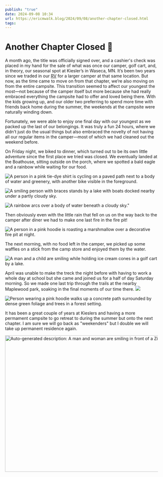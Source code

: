 ```yaml
---
publish: "true"
date: 2024-09-08 10:34
url: https://ericmwalk.blog/2024/09/08/another-chapter-closed.html
tags: 
---
```


# Another Chapter Closed 📕

A month ago, the title was officially signed over, and a cashier's check was placed in my hand for the sale of what was once our camper, golf cart, and, in theory, our seasonal spot at Kiesler’s in Waseca, MN. It’s been two years since we traded in our [RV](https://ericmwalk.blog/2022/09/28/goodbye-rv.html) for a larger camper at that same location. But now, as the time came to move on from that chapter, we’re also moving on from the entire campsite. This transition seemed to affect our youngest the most—not because of the camper itself but more because she had really embraced everything the campsite had to offer and loved being there. With the kids growing up, and our older two preferring to spend more time with friends back home during the summer, the weekends at the campsite were naturally winding down.

Fortunately, we were able to enjoy one final day with our youngest as we packed up the last of our belongings. It was truly a fun 24 hours, where we didn’t just do the usual things but also embraced the novelty of not having all our regular items in the camper—most of which we had cleaned out the weekend before.

On Friday night, we biked to dinner, which turned out to be its own little adventure since the first place we tried was closed. We eventually landed at the Boathouse, sitting outside on the porch, where we spotted a bald eagle and a rainbow while waiting for our food.

![A person in a pink tie-dye shirt is cycling on a paved path next to a body of water and greenery, with another bike visible in the foreground.](https://ericmwalk.blog/uploads/2024/img-1832.jpeg)


![A smiling person with braces stands by a lake with boats docked nearby under a partly cloudy sky.](https://ericmwalk.blog/uploads/2024/img-1837.jpeg)

![A rainbow arcs over a body of water beneath a cloudy sky."](https://ericmwalk.blog/uploads/2024/img-1840.jpeg)

Then obviously even with the little rain that fell on us on the way back to the camper after diner we had to make one last fire in the fire pit!

![A person in a pink hoodie is roasting a marshmallow over a decorative fire pit at night.](https://ericmwalk.blog/uploads/2024/img-1856.jpeg)



The next morning, with no food left in the camper, we picked up some waffles on a stick from the camp store and enjoyed them by the water. 

![A man and a child are smiling while holding ice cream cones in a golf cart by a lake.](https://ericmwalk.blog/uploads/2024/img-1858.jpeg)

April was unable to make the treck the night before with having to work a whole day at school but she came and joined us for a half of day Saturday morning. So we made one last trip through the trails at the nearby Maplewood park, soaking in the final moments of our time there.
![](https://ericmwalk.blog/uploads/2025/img-1861.jpeg)

![Person wearing a pink hoodie walks up a concrete path surrounded by dense green foliage and trees in a forest setting.](https://ericmwalk.blog/uploads/2025/img-1862.jpeg)

It has been a great couple of years at Kieslers and having a more permament campsite to go retreat to during the summer but onto the next chapter. I am sure we will go back as "weekenders" but I double we will take up permanent residence again.

<img src="https://ericmwalk.blog/uploads/2024/img-1866.jpeg" width="600" height="450" alt="Auto-generated description: A man and woman are smiling in front of a Zinger RV.">
